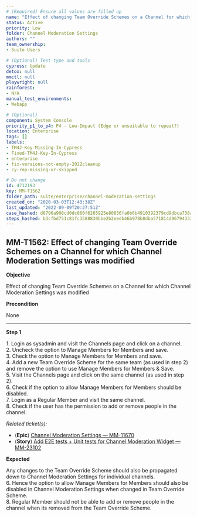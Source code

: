 ```yaml
---
# (Required) Ensure all values are filled up
name: "Effect of changing Team Override Schemes on a Channel for which Channel Moderation Settings was modified"
status: Active
priority: Low
folder: Channel Moderation Settings
authors: ""
team_ownership: 
- Suite Users

# (Optional) Test type and tools
cypress: Update
detox: null
mmctl: null
playwright: null
rainforest: 
- N/A
manual_test_environments: 
- Webapp

# (Optional)
component: System Console
priority_p1_to_p4: P4 - Low-Impact (Edge or unsuitable to repeat?)
location: Enterprise
tags: []
labels: 
- TM4J-Key-Missing-In-Cypress
- Fixed-TM4J-Key-In-Cypress
- enterprise
- fix-versions-not-empty-2022cleanup
- cy-rep-missing-or-skipped

# Do not change
id: 4712193
key: MM-T1562
folder_path: suite/enterprise/channel-moderation-settings
created_on: "2020-03-03T12:43:38Z"
last_updated: "2022-09-09T20:27:51Z"
case_hashed: d6796a908cd0dc860f6265925e80856fa0b6b4910392379cd9dbca738a5eef3d5313e7729afd265dc73b3a792bb79256
steps_hashed: b3cfbd751c81fc3588830bbe2b2eedb46b978b8dba571814d9679433312f3894697b0a85bf0f1a5ccdc54d9322eee338
---
```


## MM-T1562: Effect of changing Team Override Schemes on a Channel for which Channel Moderation Settings was modified

**Objective**

Effect of changing Team Override Schemes on a Channel for which Channel Moderation Settings was modified

**Precondition**

None

---

**Step 1**

1\. Login as sysadmin and visit the Channels page and click on a channel.\
2\. Uncheck the option to Manage Members for Members and save.\
3\. Check the option to Manage Members for Members and save.\
4\. Add a new Team Override Scheme for the same team (as used in step 2) and remove the option to use Manage Members for Members & Save.\
5\. Visit the Channels page and click on the same channel (as used in step 2).\
6\. Check if the option to allow Manage Members for Members should be disabled.\
7\. Login as a Regular Member and visit the same channel.\
8\. Check if the user has the permission to add or remove people in the channel.

_Related ticket(s):_

- (**Epic**) [Channel Moderation Settings — MM-11670](https://mattermost.atlassian.net/browse/MM-11670)
- (**Story**) [Add E2E tests + Unit tests for Channel Moderation Widget — MM-23102](http://mmthttps%3A//mattermost.atlassian.net/browse/MM-23102)

**Expected**

Any changes to the Team Override Scheme should also be propagated down to Channel Moderation Settings for individual channels.\
6\. Hence the option to allow Manage Members for Members should also be disabled in Channel Moderation Settings when changed in Team Override Scheme.\
8\. Regular Member should not be able to add or remove people in the channel when its removed from the Team Override Scheme.
